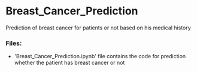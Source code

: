# Breast_Cancer_Prediction
Prediction of breast cancer for patients or not based on his medical history

### Files:
- 'Breast_Cancer_Prediction.ipynb' file contains the code for prediction whether the patient has breast cancer or not
